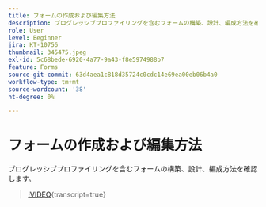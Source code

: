 ```yaml
---
title: フォームの作成および編集方法
description: プログレッシブプロファイリングを含むフォームの構築、設計、編成方法を確認します。
role: User
level: Beginner
jira: KT-10756
thumbnail: 345475.jpeg
exl-id: 5c68bede-6920-4a77-9a43-f8e5974988b7
feature: Forms
source-git-commit: 63d4aea1c818d35724c0cdc14e69ea00eb06b4a0
workflow-type: tm+mt
source-wordcount: '38'
ht-degree: 0%

---
```


# フォームの作成および編集方法

プログレッシブプロファイリングを含むフォームの構築、設計、編成方法を確認します。

>[!VIDEO](https://video.tv.adobe.com/v/345475/?quality=12&learn=on){transcript=true}
